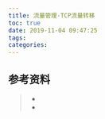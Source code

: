 ```yaml
---
title: 流量管理-TCP流量转移
toc: true
date: 2019-11-04 09:47:25
tags:
categories:
---
```






## 参考资料
> - []()
> - []()
